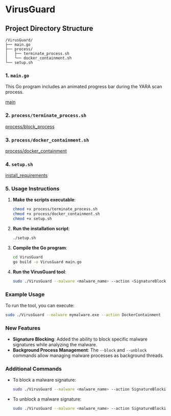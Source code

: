 

# VirusGuard

## Project Directory Structure
```
/VirusGuard/
├── main.go
├── process/
│   ├── terminate_process.sh
│   └── docker_containment.sh
└── setup.sh
```

### 1. `main.go`
This Go program includes an animated progress bar during the YARA scan process.

[main](main.go)

### 2. `process/terminate_process.sh`
 

[process/block_process](process/terminate_process.sh)

### 3. `process/docker_containment.sh`
 

[process/docker_containment](process/docker_containment.sh)

### 4. `setup.sh`
 

[install_requirements](setup.sh)

### 5. Usage Instructions

1. **Make the scripts executable**:
   ```bash
   chmod +x process/terminate_process.sh
   chmod +x process/docker_containment.sh
   chmod +x setup.sh
   ```

2. **Run the installation script**:
   ```bash
   ./setup.sh
   ```

3. **Compile the Go program**:
   ```bash
   cd VirusGuard
   go build -o VirusGuard main.go
   ```

4. **Run the VirusGuard tool**:
   ```bash
   sudo ./VirusGuard --malware <malware_name> --action <SignatureBlocking|ThreadInterruption|DockerContainment>
   ```

### Example Usage
To run the tool, you can execute:
```bash
sudo ./VirusGuard --malware mymalware.exe --action DockerContainment
```

### New Features
- **Signature Blocking**: Added the ability to block specific malware signatures while analyzing the malware.
- **Background Process Management**: The `--block` and `--unblock` commands allow managing malware processes as background threads.

### Additional Commands
- To block a malware signature:
  ```bash
  sudo ./VirusGuard --malware <malware_name> --action SignatureBlocking --block
  ```

- To unblock a malware signature:
  ```bash
  sudo ./VirusGuard --malware <malware_name> --action SignatureBlocking --unblock
  ```
 